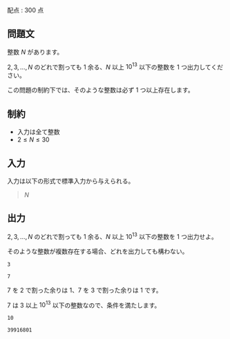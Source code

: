 配点 : $300$ 点

## 問題文

整数 $N$ があります。

$2, 3, \ldots, N$ のどれで割っても $1$ 余る、$N$ 以上 $10^{13}$ 以下の整数を $1$ つ出力してください。

この問題の制約下では、そのような整数は必ず $1$ つ以上存在します。

## 制約

- 入力は全て整数
- $2 \leq N \leq 30$

## 入力

入力は以下の形式で標準入力から与えられる。

> $N$

## 出力

$2, 3, \ldots, N$ のどれで割っても $1$ 余る、$N$ 以上 $10^{13}$ 以下の整数を $1$ つ出力せよ。

そのような整数が複数存在する場合、どれを出力しても構わない。

```input1
3
```

```output1
7
```

$7$ を $2$ で割った余りは $1$、$7$ を $3$ で割った余りは $1$ です。

$7$ は $3$ 以上 $10^{13}$ 以下の整数なので、条件を満たします。

```input2
10
```

```output2
39916801
```
